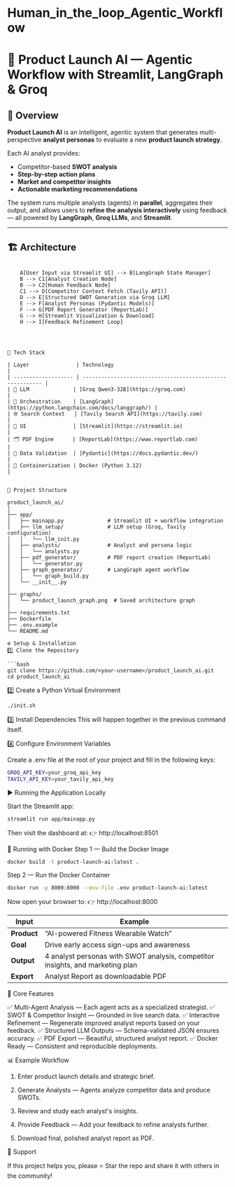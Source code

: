 # Human_in_the_loop_Agentic_Workflow

# 🚀 Product Launch AI — Agentic Workflow with Streamlit, LangGraph & Groq

## 📘 Overview
**Product Launch AI** is an intelligent, agentic system that generates multi-perspective **analyst personas** to evaluate a new **product launch strategy**.

Each AI analyst provides:
- Competitor-based **SWOT analysis**
- **Step-by-step action plans**
- **Market and competitor insights**
- **Actionable marketing recommendations**

The system runs multiple analysts (agents) in **parallel**, aggregates their output, and allows users to **refine the analysis interactively** using feedback — all powered by **LangGraph**, **Groq LLMs**, and **Streamlit**.

---

## 🏗️ Architecture

```mermaid

    A[User Input via Streamlit UI] --> B[LangGraph State Manager]
    B --> C1[Analyst Creation Node]
    B --> C2[Human Feedback Node]
    C1 --> D[Competitor Context Fetch (Tavily API)]
    D --> E[Structured SWOT Generation via Groq LLM]
    E --> F[Analyst Personas (Pydantic Models)]
    F --> G[PDF Report Generator (ReportLab)]
    G --> H[Streamlit Visualization & Download]
    H --> I[Feedback Refinement Loop]




🧩 Tech Stack

| Layer               | Technology                                                |
| ------------------- | --------------------------------------------------------- |
| 🧠 LLM              | [Groq Qwen3-32B](https://groq.com)                        |
| 🔄 Orchestration    | [LangGraph](https://python.langchain.com/docs/langgraph/) |
| 🌐 Search Context   | [Tavily Search API](https://tavily.com)                   |
| 🧱 UI               | [Streamlit](https://streamlit.io)                         |
| 🗂️ PDF Engine      | [ReportLab](https://www.reportlab.com)                    |
| 🧮 Data Validation  | [Pydantic](https://docs.pydantic.dev/)                    |
| 🐳 Containerization | Docker (Python 3.12)                                      |


📂 Project Structure

product_launch_ai/
│
├── app/
│   ├── mainapp.py              # Streamlit UI + workflow integration
│   ├── llm_setup/              # LLM setup (Groq, Tavily configuration)
│   │   └── llm_init.py
│   ├── analysts/               # Analyst and persona logic
│   │   └── analysts.py
│   ├── pdf_generator/          # PDF report creation (ReportLab)
│   │   └── generator.py
│   ├── graph_generator/        # LangGraph agent workflow
│   │   └── graph_build.py
│   └── __init__.py
│
├── graphs/
│   └── product_launch_graph.png  # Saved architecture graph
│
├── requirements.txt
├── Dockerfile
├── .env.example
└── README.md

⚙️ Setup & Installation
1️⃣ Clone the Repository

```bash
git clone https://github.com/<your-username>/product_launch_ai.git
cd product_launch_ai
```

2️⃣ Create a Python Virtual Environment
```bash
./init.sh
```

3️⃣ Install Dependencies
This will happen together in the previous command itself.

4️⃣ Configure Environment Variables

Create a .env file at the root of your project and fill in the following keys:
```bash
GROQ_API_KEY=your_groq_api_key
TAVILY_API_KEY=your_tavily_api_key
```

▶️ Running the Application Locally

Start the Streamlit app:

```bash
streamlit run app/mainapp.py
```
Then visit the dashboard at:
👉 http://localhost:8501

🐳 Running with Docker
Step 1 — Build the Docker Image

```bash
docker build -t product-launch-ai:latest .
```

Step 2 — Run the Docker Container

```bash
docker run -p 8000:8000 --env-file .env product-launch-ai:latest
```

Now open your browser to:
👉 http://localhost:8000

| Input       | Example                                                                        |
| ----------- | ------------------------------------------------------------------------------ |
| **Product** | “AI-powered Fitness Wearable Watch”                                            |
| **Goal**    | Drive early access sign-ups and awareness                                      |
| **Output**  | 4 analyst personas with SWOT analysis, competitor insights, and marketing plan |
| **Export**  | Analyst Report as downloadable PDF                                             |

🧠 Core Features

✅ Multi-Agent Analysis — Each agent acts as a specialized strategist.
✅ SWOT & Competitor Insight — Grounded in live search data.
✅ Interactive Refinement — Regenerate improved analyst reports based on your feedback.
✅ Structured LLM Outputs — Schema-validated JSON ensures accuracy.
✅ PDF Export — Beautiful, structured analyst report.
✅ Docker Ready — Consistent and reproducible deployments.

📊 Example Workflow

1. Enter product launch details and strategic brief.

2. Generate Analysts — Agents analyze competitor data and produce SWOTs.

3. Review and study each analyst's insights.

4. Provide Feedback — Add your feedback to refine analysts further.

5. Download final, polished analyst report as PDF.

🌟 Support

If this project helps you, please ⭐ Star the repo and share it with others in the community!